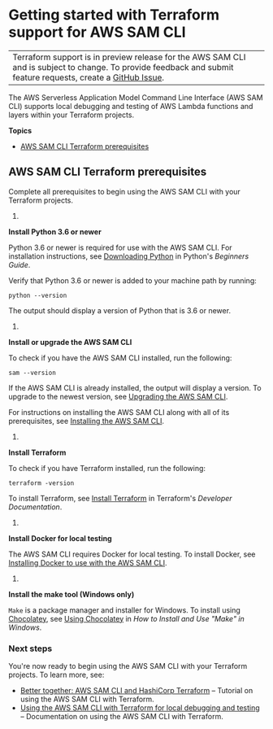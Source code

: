 # Getting started with Terraform support for AWS SAM CLI<a name="gs-terraform-support"></a>


|  | 
| --- |
|  Terraform support is in preview release for the AWS SAM CLI and is subject to change\. To provide feedback and submit feature requests, create a [GitHub Issue](https://github.com/aws/aws-sam-cli/issues/new?labels=area%2Fterraform)\.  | 

The AWS Serverless Application Model Command Line Interface \(AWS SAM CLI\) supports local debugging and testing of AWS Lambda functions and layers within your Terraform projects\.

**Topics**
+ [AWS SAM CLI Terraform prerequisites](#gs-terraform-support-prerequisites)

## AWS SAM CLI Terraform prerequisites<a name="gs-terraform-support-prerequisites"></a>

Complete all prerequisites to begin using the AWS SAM CLI with your Terraform projects\.

1. 

**Install Python 3\.6 or newer**

   Python 3\.6 or newer is required for use with the AWS SAM CLI\. For installation instructions, see [Downloading Python](https://wiki.python.org/moin/BeginnersGuide/Download) in Python's *Beginners Guide*\.

   Verify that Python 3\.6 or newer is added to your machine path by running:

   ```
   python --version
   ```

   The output should display a version of Python that is 3\.6 or newer\.

1. 

**Install or upgrade the AWS SAM CLI**

   To check if you have the AWS SAM CLI installed, run the following:

   ```
   sam --version
   ```

   If the AWS SAM CLI is already installed, the output will display a version\. To upgrade to the newest version, see [Upgrading the AWS SAM CLI](manage-sam-cli-versions.md#manage-sam-cli-versions-upgrade)\.

   For instructions on installing the AWS SAM CLI along with all of its prerequisites, see [Installing the AWS SAM CLI](install-sam-cli.md)\.

1. 

**Install Terraform**

   To check if you have Terraform installed, run the following:

   ```
   terraform -version
   ```

   To install Terraform, see [Install Terraform](https://developer.hashicorp.com/terraform/downloads) in Terraform's *Developer Documentation*\.

1. 

**Install Docker for local testing**

   The AWS SAM CLI requires Docker for local testing\. To install Docker, see [Installing Docker to use with the AWS SAM CLI](install-docker.md)\.

1. 

**Install the make tool \(Windows only\)**

   `Make` is a package manager and installer for Windows\. To install using [Chocolatey](https://chocolatey.org/), see [Using Chocolatey](https://www.technewstoday.com/install-and-use-make-in-windows/#using-chocolatey) in *How to Install and Use "Make" in Windows*\.

### Next steps<a name="gs-terraform-support-next"></a>

You're now ready to begin using the AWS SAM CLI with your Terraform projects\. To learn more, see:
+ [Better together: AWS SAM CLI and HashiCorp Terraform](http://aws.amazon.com/blogs/compute/better-together-aws-sam-cli-and-hashicorp-terraform/) – Tutorial on using the AWS SAM CLI with Terraform\.
+ [Using the AWS SAM CLI with Terraform for local debugging and testing](using-samcli-terraform.md) – Documentation on using the AWS SAM CLI with Terraform\.